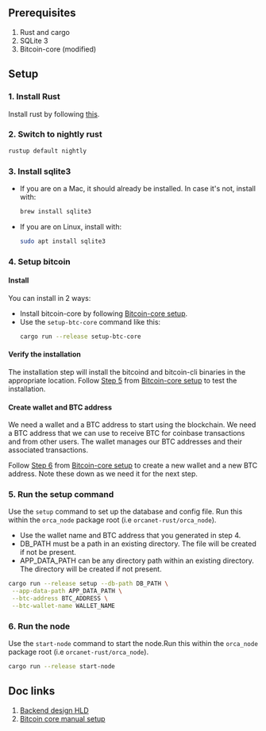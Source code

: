 ## Prerequisites

1. Rust and cargo
2. SQLite 3
3. Bitcoin-core (modified)

## Setup

[//]: # (1. Download and set up our modified bitcoin core by following this)

[//]: # (   document: [a relative link]&#40;/docs/BitcoinCoreSetup.md&#41;.)

### 1. Install Rust
Install rust by following [this](https://www.rust-lang.org/tools/install).

### 2. Switch to nightly rust
```bash
rustup default nightly
```

### 3. Install sqlite3
   - If you are on a Mac, it should already be installed. In case it's not, install with:
     ```bash
     brew install sqlite3
     ```
   - If you are on Linux, install with:
     ```bash
     sudo apt install sqlite3 
     ```

### 4. Setup bitcoin

#### Install
You can install in 2 ways:
- Install bitcoin-core by following [Bitcoin-core setup](/docs/BitcoinCoreSetup.md).
- Use the `setup-btc-core` command like this:
     ```bash
     cargo run --release setup-btc-core
     ```

#### Verify the installation
The installation step will install the bitcoind and bitcoin-cli binaries in the appropriate location. 
Follow [Step 5](/docs/BitcoinCoreSetup.md#step-5-test-it-out) from [Bitcoin-core setup](/docs/BitcoinCoreSetup.md) to test the installation.
  
#### Create wallet and BTC address
We need a wallet and a BTC address to start using the blockchain. We need a BTC address that we can use to receive BTC for coinbase transactions and from other users. The wallet manages our BTC addresses and their associated transactions.

Follow [Step 6](/docs/BitcoinCoreSetup.md#step-6-connect-to-our-classs-blockchain-network) from [Bitcoin-core setup](/docs/BitcoinCoreSetup.md) to create a new wallet and a new BTC address.
Note these down as we need it for the next step.

### 5. Run the setup command
Use the `setup` command to set up the database and config file. Run this within the `orca_node` package root (i.e `orcanet-rust/orca_node`). 
   - Use the wallet name and BTC address that you generated in step 4. 
   - DB_PATH must be a path in an existing directory. The file will be created if not be present. 
   - APP_DATA_PATH can be any directory path within an existing directory. The directory will be created if not present.

```bash
cargo run --release setup --db-path DB_PATH \
 --app-data-path APP_DATA_PATH \
 --btc-address BTC_ADDRESS \
 --btc-wallet-name WALLET_NAME
```

### 6. Run the node

[//]: # (TODO: Start bitcoin node at the start of start-node. Panic if bitcoind cannot be started.)

Use the `start-node` command to start the node.Run this within the `orca_node` package root (i.e `orcanet-rust/orca_node`).
```bash
cargo run --release start-node
```

## Doc links
1. [Backend design HLD](/docs/BackendHLD.md)
2. [Bitcoin core manual setup](/docs/BitcoinCoreSetup.md)


